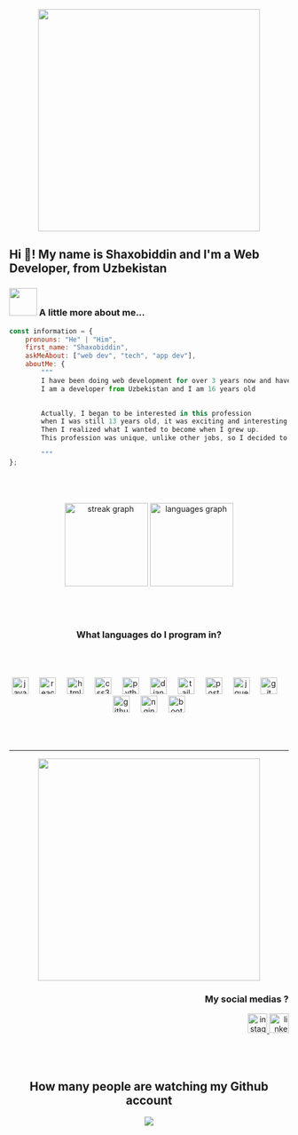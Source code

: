 <div align="center">
  <img height="400" src="https://i.pinimg.com/originals/65/56/ca/6556ca0886a22948573c1845169e7a21.gif"  />
</div>

<h2 align="left">Hi 👋! My name is Shaxobiddin and I'm a Web Developer, from Uzbekistan</h2>

### <img src="https://media.giphy.com/media/VgCDAzcKvsR6OM0uWg/giphy.gif" width="50"> A little more about me...  

```javascript
const information = {
    pronouns: "He" | "Him",
    first_name: "Shaxobiddin",
    askMeAbout: ["web dev", "tech", "app dev"],
    aboutMe: {
        """
        I have been doing web development for over 3 years now and have seen a lot during that time. 
        I am a developer from Uzbekistan and I am 16 years old
        

        Actually, I began to be interested in this profession 
        when I was still 13 years old, it was exciting and interesting. 
        Then I realized what I wanted to become when I grew up. 
        This profession was unique, unlike other jobs, so I decided to become a programmer

        """
};
```

<br/>
<br/>
<br/>

<div align="center">
  <img src="https://streak-stats.demolab.com?user=lUkAC1234&locale=en&mode=weekly&theme=vue&hide_border=false&border_radius=5" height="150" alt="streak graph"  />
  <img src="https://github-readme-stats.vercel.app/api/top-langs?username=lUkAC1234&locale=en&hide_title=false&layout=compact&card_width=320&langs_count=4&theme=vue&hide_border=false" height="150" alt="languages graph"  />
</div>
<br/>
<br/>
<br/>

<h3 align="center">What languages do I program in?</h3>
<br/>
<br/>
<br/>


<div align="center">
  <img src="https://cdn.jsdelivr.net/gh/devicons/devicon/icons/javascript/javascript-original.svg" height="30" alt="javascript logo"  />
  <img width="12" />
  <img src="https://cdn.jsdelivr.net/gh/devicons/devicon/icons/react/react-original.svg" height="30" alt="react logo"  />
  <img width="12" />
  <img src="https://cdn.jsdelivr.net/gh/devicons/devicon/icons/html5/html5-original.svg" height="30" alt="html5 logo"  />
  <img width="12" />
  <img src="https://cdn.jsdelivr.net/gh/devicons/devicon/icons/css3/css3-original.svg" height="30" alt="css3 logo"  />
  <img width="12" />
  <img src="https://cdn.jsdelivr.net/gh/devicons/devicon/icons/python/python-original.svg" height="30" alt="python logo"  />
  <img width="12" />
  <img src="https://cdn.jsdelivr.net/gh/devicons/devicon/icons/django/django-plain.svg" height="30" alt="django logo"  />
  <img width="12" />
  <img src="https://cdn.jsdelivr.net/gh/devicons/devicon/icons/tailwindcss/tailwindcss-plain.svg" height="30" alt="tailwindcss logo"  />
  <img width="12" />
  <img src="https://cdn.jsdelivr.net/gh/devicons/devicon/icons/postgresql/postgresql-original.svg" height="30" alt="postgresql logo"  />
  <img width="12" />
  <img src="https://cdn.jsdelivr.net/gh/devicons/devicon/icons/jquery/jquery-original.svg" height="30" alt="jquery logo"  />
  <img width="12" />
  <img src="https://cdn.jsdelivr.net/gh/devicons/devicon/icons/git/git-original.svg" height="30" alt="git logo"  />
  <img width="12" />
  <img src="https://cdn.jsdelivr.net/gh/devicons/devicon/icons/github/github-original.svg" height="30" alt="github logo"  />
  <img width="12" />
  <img src="https://cdn.jsdelivr.net/gh/devicons/devicon/icons/nginx/nginx-original.svg" height="30" alt="nginx logo"  />
  <img width="12" />
  <img src="https://cdn.jsdelivr.net/gh/devicons/devicon/icons/bootstrap/bootstrap-original.svg" height="30" alt="bootstrap logo"  />
</div>
<br/>
<br/>
<br/>
<hr/>

<div align="center">
  <img height="400" src="https://static.zerochan.net/joze.phine.full.2119976.jpg">
</div>

<h3 align="right">My social medias ?</h3>

<div align="right">
  <a href="https://www.instagram.com/i.really_miss.you_/" target="_blank">
    <img src="https://img.shields.io/static/v1?message=Instagram&logo=instagram&label=&color=8828FF&logoColor=white&labelColor=&style=for-the-badge" height="35" alt="instagram logo"  />
  </a>
  <a href="https://www.linkedin.com/in/shaxobiddin-zuxriddinov-473110294/" target="_blank">
    <img src="https://img.shields.io/static/v1?message=LinkedIn&logo=linkedin&label=&color=8828FF&logoColor=white&labelColor=&style=for-the-badge" height="35" alt="linkedin logo"  />
  </a>
</div>
<br/>
<br/>
<br/>
<h2 align="center">How many people are watching my Github account</h2>

<div align="center">
  <img src="https://profile-counter.glitch.me/lUkAC1234/count.svg?"  />
</div>
